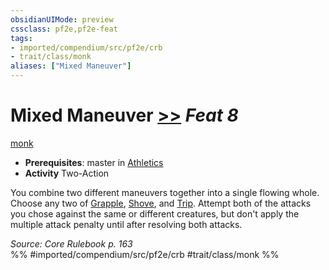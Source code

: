 ```yaml
---
obsidianUIMode: preview
cssclass: pf2e,pf2e-feat
tags:
- imported/compendium/src/pf2e/crb
- trait/class/monk
aliases: ["Mixed Maneuver"]
---
```

# Mixed Maneuver  [>>](chapter-9-playing-the-game.md#Actions "Two-Action") *Feat 8*  
[monk](rules/traits/monk.md)  

- **Prerequisites**: master in [Athletics](../skills.md#Athletics)
- **Activity** Two-Action

You combine two different maneuvers together into a single flowing whole. Choose any two of [Grapple](rules/actions/grapple.md), [Shove](rules/actions/shove.md), and [Trip](rules/actions/trip.md). Attempt both of the attacks you chose against the same or different creatures, but don't apply the multiple attack penalty until after resolving both attacks.

*Source: Core Rulebook p. 163*  
%% #imported/compendium/src/pf2e/crb #trait/class/monk %%